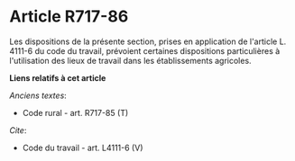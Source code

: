 # Article R717-86

Les dispositions de la présente section, prises en application de l'article L. 4111-6 du code du travail, prévoient certaines
dispositions particulières à l'utilisation des lieux de travail dans les établissements agricoles.

**Liens relatifs à cet article**

_Anciens textes_:

  - Code rural - art. R717-85 (T)

_Cite_:

  - Code du travail - art. L4111-6 (V)
